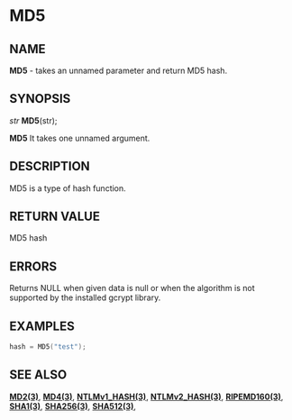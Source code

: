 # MD5

## NAME

**MD5** - takes an unnamed parameter and return MD5 hash.
## SYNOPSIS

*str* **MD5**(str);

**MD5** It takes one unnamed argument.

## DESCRIPTION

MD5 is a type of hash function.


## RETURN VALUE

MD5 hash

## ERRORS

Returns NULL when given data is null or when the algorithm is not supported by the installed gcrypt library.

## EXAMPLES

```cpp
hash = MD5("test");
```

## SEE ALSO

**[MD2(3)](MD2.md)**,
**[MD4(3)](MD4.md)**,
**[NTLMv1_HASH(3)](NTLMv1_HASH.md)**,
**[NTLMv2_HASH(3)](NTLMv2_HASH.md)**,
**[RIPEMD160(3)](RIPEMD160.md)**,
**[SHA1(3)](SHA1.md)**,
**[SHA256(3)](SHA256.md)**,
**[SHA512(3)](SHA512.md)**,
